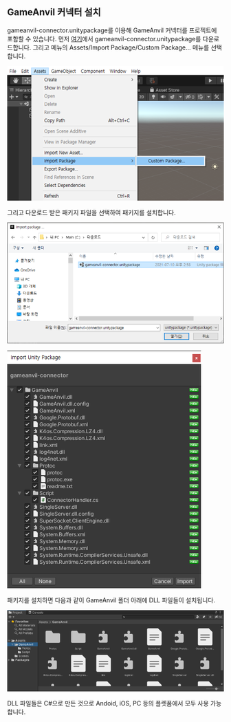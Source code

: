 ## GameAnvil 커넥터 설치

gameanvil-connector.unitypackage를 이용해 GameAnvil 커넥터를 프로젝트에 포함할 수 있습니다. 먼저 [여기](https://static.toastoven.net/prod_gameanvil/files/gameanvil-connector.unitypackage)에서 gameanvil-connector.unitypackage를 다운로드합니다. 그리고 메뉴의 Assets/Import Package/Custom Package... 메뉴를 선택합니다. 

![image-20210710151710535](6.unity-01-install-01-import.png)

그리고 다운로드 받은 패키지 파일을 선택하여 패키지를 설치합니다.

![image-20210710152150191](6.unity-01-install-02-select-package.png)

![image-20210710154647250](6.unity-01-install-03-files.png)

 패키지를 설치하면 다음과 같이 GameAnvil 폴더 아래에 DLL 파일들이 설치됩니다. 

![image-20210710154841813](6.unity-01-install-04-gameanvil.png)

DLL 파일들은 C#으로 만든 것으로 Andoid, iOS, PC 등의 플렛폼에서 모두 사용 가능합니다. 

